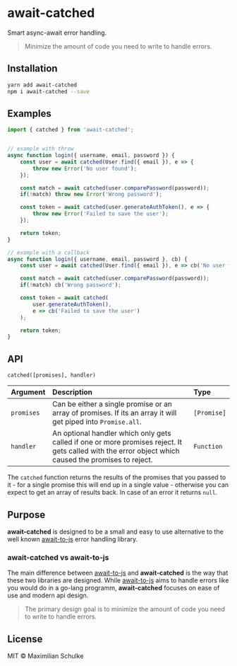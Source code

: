 # await-catched
Smart async-await error handling.

> Minimize the amount of code you need to write to handle errors.

## Installation

```bash
yarn add await-catched
npm i await-catched --save
```

## Examples

```javascript
import { catched } from 'await-catched';


// example with throw
async function login({ username, email, password }) {
    const user = await catched(User.find({ email }), e => {
        throw new Error('No user found');
    });

    const match = await catched(user.comparePassword(password));
    if(!match) throw new Error('Wrong password');

    const token = await catched(user.generateAuthToken(), e => {
        throw new Error('Failed to save the user');
    });

    return token;
}

// example with a callback
async function login({ username, email, password }, cb) {
    const user = await catched(User.find({ email }), e => cb('No user found'));

    const match = await catched(user.comparePassword(password));
    if(!match) cb('Wrong password');

    const token = await catched(
        user.generateAuthToken(), 
        e => cb('Failed to save the user')
    );

    return token;
}
```


## API

`catched([promises], handler)`

| Argument   | Description                                                                                                                                          | Type        |
|:-----------|:-----------------------------------------------------------------------------------------------------------------------------------------------------|:------------|
| `promises` | Can be either a single promise or an array of promises. If its an array it will get piped into `Promise.all`.                                        | `[Promise]` |
| `handler`  | An optional handler which only gets called if one or more promises reject. It gets called with the error object which caused the promises to reject. | `Function`  |

The `catched` function returns the results of the promises that you passed to it - for a single promise this will end up in a single value - otherwise you can expect to get an array of results back. In case of an error it returns `null`.

## Purpose

**await-catched** is designed to be a small and easy to use alternative to the well known [await-to-js](https://github.com/scopsy/await-to-js) error handling library. 

### await-catched vs await-to-js

The main difference between [await-to-js](https://github.com/scopsy/await-to-js) and **await-catched** is the way that these two libraries are designed. While [await-to-js](https://github.com/scopsy/await-to-js) aims to handle errors like you would do in a go-lang programm, **await-catched** focuses on ease of use and modern api design.

> The primary design goal is to minimize the amount of code you need to write to handle errors.

## License
MIT © Maximilian Schulke